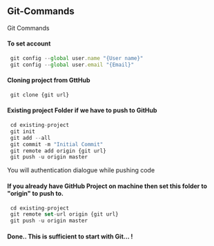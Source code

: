 ## Git-Commands
Git Commands


#### To set account

```javascript
 git config --global user.name "{User name}"
 git config --global user.email "{Email}"
```

#### Cloning project from GttHub

```javascript
 git clone {git url}
```

#### Existing project Folder if we have to push to GitHub

```javascript
 cd existing-project
 git init
 git add --all
 git commit -m "Initial Commit"
 git remote add origin {git url}
 git push -u origin master
```
You will authentication dialogue while pushing code 

#### If you already have GitHub Project on machine then set this folder to "origin" to push to.

```javascript
 cd existing-project
 git remote set-url origin {git url}
 git push -u origin master
```

#### Done.. This is sufficient to start with Git... !
